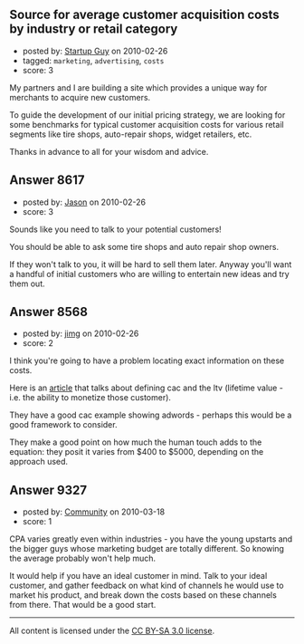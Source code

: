 ## Source for average customer acquisition costs by industry or retail category

- posted by: [Startup Guy](https://stackexchange.com/users/-1/1700-startup-guy) on 2010-02-26
- tagged: `marketing`, `advertising`, `costs`
- score: 3

My partners and I are building a site which provides a unique way for merchants to acquire new customers.

To guide the development of our initial pricing strategy, we are looking for some benchmarks for typical customer acquisition costs for various retail segments like tire shops, auto-repair shops, widget retailers, etc.

Thanks in advance to all for your wisdom and advice.


## Answer 8617

- posted by: [Jason](https://stackexchange.com/users/-1/2-jason) on 2010-02-26
- score: 3

Sounds like you need to talk to your potential customers!

You should be able to ask some tire shops and auto repair shop owners.

If they won't talk to you, it will be hard to sell them later.  Anyway you'll want a handful of initial customers who are willing to entertain new ideas and try them out.


## Answer 8568

- posted by: [jimg](https://stackexchange.com/users/-1/2380-jimg) on 2010-02-26
- score: 2

<p>I think you're going to have a problem locating exact information on these costs. </p>

<p>Here is an <a href="http://www.forentrepreneurs.com/startup-killer/" rel="nofollow">article</a> that talks about defining cac and the ltv (lifetime value - i.e. the ability to monetize those customer). </p>

<p>They have a good cac example showing adwords - perhaps this would be a good framework to consider.  </p>

<p>They make a good point on how much the human touch adds to the equation: they posit it varies from $400 to $5000, depending on the approach used.  </p>



## Answer 9327

- posted by: [Community](https://stackexchange.com/users/-1/-1-community) on 2010-03-18
- score: 1

CPA varies greatly even within industries - you have the young upstarts and the bigger guys whose marketing budget are totally different. So knowing the average probably won't help much. 

It would help if you have an ideal customer in mind. Talk to your ideal customer, and gather feedback on what kind of channels he would use to market his product, and break down the costs based on these channels from there. That would be a good start. 



---

All content is licensed under the [CC BY-SA 3.0 license](https://creativecommons.org/licenses/by-sa/3.0/).
